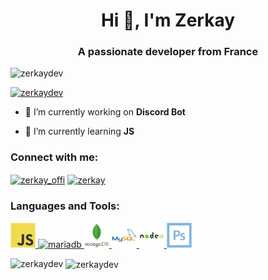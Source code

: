 <h1 align="center">Hi 👋, I'm Zerkay</h1>
<h3 align="center">A passionate developer from France</h3>

<p align="left"> <img src="https://komarev.com/ghpvc/?username=zerkaydev&label=Profile%20views&color=0e75b6&style=flat" alt="zerkaydev" /> </p>

<p align="left"> <a href="https://github.com/ryo-ma/github-profile-trophy"><img src="https://github-profile-trophy.vercel.app/?username=zerkaydev" alt="zerkaydev" /></a> </p>

- 🔭 I’m currently working on **Discord Bot**

- 🌱 I’m currently learning **JS**

<h3 align="left">Connect with me:</h3>
<p align="left">
<a href="https://twitter.com/zerkay_offi" target="blank"><img align="center" src="https://raw.githubusercontent.com/rahuldkjain/github-profile-readme-generator/master/src/images/icons/Social/twitter.svg" alt="zerkay_offi" height="30" width="40" /></a>
<a href="https://www.youtube.com/c/zerkay" target="blank"><img align="center" src="https://raw.githubusercontent.com/rahuldkjain/github-profile-readme-generator/master/src/images/icons/Social/youtube.svg" alt="zerkay" height="30" width="40" /></a>
</p>

<h3 align="left">Languages and Tools:</h3>
<p align="left"> <a href="https://developer.mozilla.org/en-US/docs/Web/JavaScript" target="_blank" rel="noreferrer"> <img src="https://raw.githubusercontent.com/devicons/devicon/master/icons/javascript/javascript-original.svg" alt="javascript" width="40" height="40"/> </a> <a href="https://mariadb.org/" target="_blank" rel="noreferrer"> <img src="https://www.vectorlogo.zone/logos/mariadb/mariadb-icon.svg" alt="mariadb" width="40" height="40"/> </a> <a href="https://www.mongodb.com/" target="_blank" rel="noreferrer"> <img src="https://raw.githubusercontent.com/devicons/devicon/master/icons/mongodb/mongodb-original-wordmark.svg" alt="mongodb" width="40" height="40"/> </a> <a href="https://www.mysql.com/" target="_blank" rel="noreferrer"> <img src="https://raw.githubusercontent.com/devicons/devicon/master/icons/mysql/mysql-original-wordmark.svg" alt="mysql" width="40" height="40"/> </a> <a href="https://nodejs.org" target="_blank" rel="noreferrer"> <img src="https://raw.githubusercontent.com/devicons/devicon/master/icons/nodejs/nodejs-original-wordmark.svg" alt="nodejs" width="40" height="40"/> </a> <a href="https://www.photoshop.com/en" target="_blank" rel="noreferrer"> <img src="https://raw.githubusercontent.com/devicons/devicon/master/icons/photoshop/photoshop-line.svg" alt="photoshop" width="40" height="40"/> </a> </p>

<p><img align="left" src="https://github-readme-stats.vercel.app/api/top-langs?username=zerkaydev&show_icons=true&locale=en&layout=compact" alt="zerkaydev" /></p>

<p>&nbsp;<img align="center" src="https://github-readme-stats.vercel.app/api?username=zerkaydev&show_icons=true&locale=en" alt="zerkaydev" /></p>
